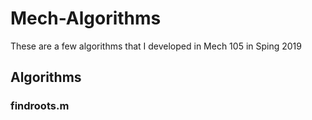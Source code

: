 # Mech-Algorithms
These are a few algorithms that I developed in Mech 105 in Sping 2019
## Algorithms
### findroots.m

